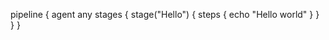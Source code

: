 pipeline {
            agent any
          stages {
            stage("Hello") {
                 steps {
                     echo "Hello world"
                     }
                  }
               } 
            }
